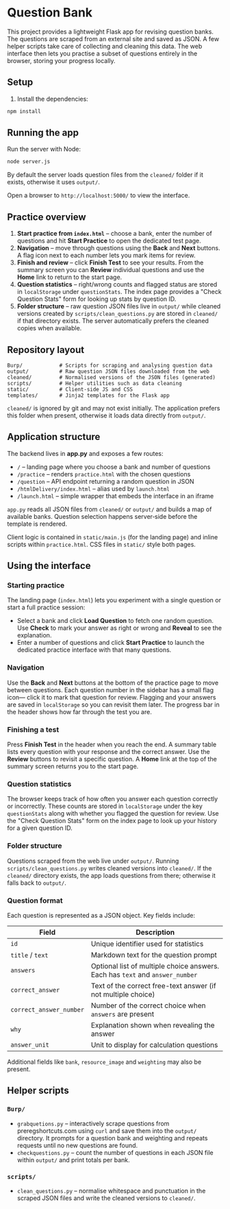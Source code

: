 # Question Bank

This project provides a lightweight Flask app for revising question banks.
The questions are scraped from an external site and saved as JSON.  A
few helper scripts take care of collecting and cleaning this data.  The web
interface then lets you practise a subset of questions entirely in the
browser, storing your progress locally.

## Setup

1. Install the dependencies:

```bash
npm install
```

## Running the app

Run the server with Node:

```bash
node server.js
```

By default the server loads question files from the `cleaned/` folder if it exists, otherwise it uses `output/`.

Open a browser to `http://localhost:5000/` to view the interface.

## Practice overview

1. **Start practice from `index.html`** – choose a bank, enter the number of
   questions and hit **Start Practice** to open the dedicated test page.
2. **Navigation** – move through questions using the **Back** and **Next**
   buttons. A flag icon next to each number lets you mark items for review.
3. **Finish and review** – click **Finish Test** to see your results. From the
   summary screen you can **Review** individual questions and use the **Home**
   link to return to the start page.
4. **Question statistics** – right/wrong counts and flagged status are stored
   in `localStorage` under `questionStats`. The index page provides a "Check
   Question Stats" form for looking up stats by question ID.
5. **Folder structure** – raw question JSON files live in `output/` while
   cleaned versions created by `scripts/clean_questions.py` are stored in
   `cleaned/` if that directory exists. The server automatically prefers the
   cleaned copies when available.

## Repository layout

```
Burp/            # Scripts for scraping and analysing question data
output/          # Raw question JSON files downloaded from the web
cleaned/         # Normalised versions of the JSON files (generated)
scripts/         # Helper utilities such as data cleaning
static/          # Client-side JS and CSS
templates/       # Jinja2 templates for the Flask app
```

`cleaned/` is ignored by git and may not exist initially. The application
prefers this folder when present, otherwise it loads data directly from
`output/`.

## Application structure

The backend lives in **app.py** and exposes a few routes:

* `/` – landing page where you choose a bank and number of questions
* `/practice` – renders `practice.html` with the chosen questions
* `/question` – API endpoint returning a random question in JSON
* `/htmlDelivery/index.html` – alias used by `launch.html`
* `/launch.html` – simple wrapper that embeds the interface in an iframe

`app.py` reads all JSON files from `cleaned/` or `output/` and builds a map
of available banks. Question selection happens server‑side before the
template is rendered.

Client logic is contained in `static/main.js` (for the landing page) and
inline scripts within `practice.html`. CSS files in `static/` style both
pages.

## Using the interface

### Starting practice

The landing page (`index.html`) lets you experiment with a single question or
start a full practice session:

* Select a bank and click **Load Question** to fetch one random question.
  Use **Check** to mark your answer as right or wrong and **Reveal** to see the
  explanation.
* Enter a number of questions and click **Start Practice** to launch the
  dedicated practice interface with that many questions.

### Navigation

Use the **Back** and **Next** buttons at the bottom of the practice page to move
between questions. Each question number in the sidebar has a small flag icon—
click it to mark that question for review. Flagging and your answers are saved
in `localStorage` so you can revisit them later. The progress bar in the header
shows how far through the test you are.

### Finishing a test

Press **Finish Test** in the header when you reach the end. A summary table
lists every question with your response and the correct answer. Use the
**Review** buttons to revisit a specific question. A **Home** link at the top
of the summary screen returns you to the start page.

### Question statistics

The browser keeps track of how often you answer each question correctly or
incorrectly. These counts are stored in `localStorage` under the key
`questionStats` along with whether you flagged the question for review. Use the
"Check Question Stats" form on the index page to look up your history for a
given question ID.

### Folder structure

Questions scraped from the web live under `output/`. Running
`scripts/clean_questions.py` writes cleaned versions into `cleaned/`. If the
`cleaned/` directory exists, the app loads questions from there; otherwise it
falls back to `output/`.

### Question format

Each question is represented as a JSON object. Key fields include:

| Field | Description |
|-------|-------------|
| `id` | Unique identifier used for statistics |
| `title` / `text` | Markdown text for the question prompt |
| `answers` | Optional list of multiple choice answers. Each has `text` and `answer_number` |
| `correct_answer` | Text of the correct free-text answer (if not multiple choice) |
| `correct_answer_number` | Number of the correct choice when `answers` are present |
| `why` | Explanation shown when revealing the answer |
| `answer_unit` | Unit to display for calculation questions |

Additional fields like `bank`, `resource_image` and `weighting` may also be present.

## Helper scripts

### `Burp/`

* `grabquetions.py` – interactively scrape questions from preregshortcuts.com using `curl` and save them into the `output/` directory. It prompts for a question bank and weighting and repeats requests until no new questions are found.
* `checkquestions.py` – count the number of questions in each JSON file within `output/` and print totals per bank.

### `scripts/`

* `clean_questions.py` – normalise whitespace and punctuation in the scraped JSON files and write the cleaned versions to `cleaned/`.

